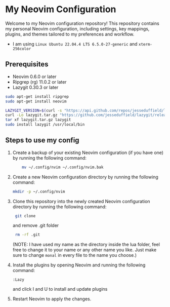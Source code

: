 # My Neovim Configuration

Welcome to my Neovim configuration repository! This repository contains my personal Neovim configuration, including settings, key mappings, plugins, and themes tailored to my preferences and workflow.

- I am using `Linux Ubuntu 22.04.4 LTS 6.5.0-27-generic` and `xterm-256color`

## Prerequisites

- Neovim 0.6.0 or later
- Ripgrep (rg) 11.0.2 or later
- Lazygit 0.30.3 or later

```bash
sudo apt-get install ripgrep
sudo apt-get install neovim
```

```bash
LAZYGIT_VERSION=$(curl -s "https://api.github.com/repos/jesseduffield/lazygit/releases/latest" | grep -Po '"tag_name": "v\K[^"]*')
curl -Lo lazygit.tar.gz "https://github.com/jesseduffield/lazygit/releases/latest/download/lazygit_${LAZYGIT_VERSION}_Linux_x86_64.tar.gz"
tar xf lazygit.tar.gz lazygit
sudo install lazygit /usr/local/bin
```

## Steps to use my config

1. Create a backup of your existing Neovim configuration (if you have one) by running the following command:

   ```bash
       mv ~/.config/nvim ~/.config/nvim.bak
   ```

2. Create a new Neovim configuration directory by running the following command:
   ```bash
   mkdir -p ~/.config/nvim
   ```
3. Clone this repository into the newly created Neovim configuration directory by running the following command:

   ```bash
    git clone
   ```

   and remove .git folder

   ```bash
    rm -rf .git
   ```

   (NOTE: I have used my name as the directory inside the lua folder, feel free to change it to your name or any other name you like. Just make sure to change `monal` in every file to the name you choose.)

4. Install the plugins by opening Neovim and running the following command:

   ```vim
   :Lazy
   ```

   and click I and U to install and update plugins

5. Restart Neovim to apply the changes.
